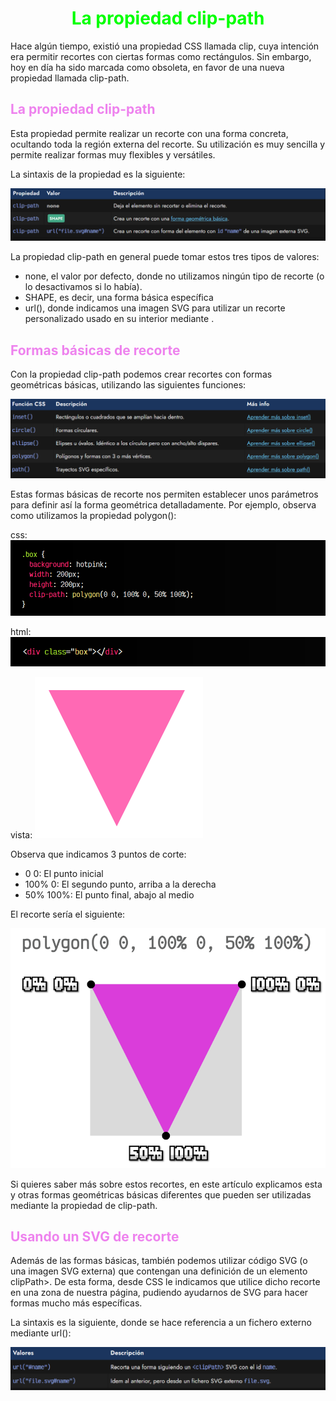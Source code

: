 # <span style="color:lime"><center>La propiedad clip-path</center></span>

Hace algún tiempo, existió una propiedad CSS llamada clip, cuya intención era permitir recortes con ciertas formas como rectángulos. Sin embargo, hoy en día ha sido marcada como obsoleta, en favor de una nueva propiedad llamada clip-path.

## <span style="color:violet">La propiedad clip-path</span>
Esta propiedad permite realizar un recorte con una forma concreta, ocultando toda la región externa del recorte. Su utilización es muy sencilla y permite realizar formas muy flexibles y versátiles.

La sintaxis de la propiedad es la siguiente:

![alt text](image.png)

La propiedad clip-path en general puede tomar estos tres tipos de valores:

   - none, el valor por defecto, donde no utilizamos ningún tipo de recorte (o lo desactivamos si lo había).
   - SHAPE, es decir, una forma básica específica
   - url(), donde indicamos una imagen SVG para utilizar un recorte personalizado usado en su interior mediante <clipPath>.

## <span style="color:violet">Formas básicas de recorte</span>
Con la propiedad clip-path podemos crear recortes con formas geométricas básicas, utilizando las siguientes funciones:

![alt text](image-1.png)

Estas formas básicas de recorte nos permiten establecer unos parámetros para definir así la forma geométrica detalladamente. Por ejemplo, observa como utilizamos la propiedad polygon():

css:
![alt text](image-2.png)

html:
![alt text](image-3.png)

vista:
![alt text](image-4.png)

Observa que indicamos 3 puntos de corte:

   - 0 0: El punto inicial
   - 100% 0: El segundo punto, arriba a la derecha
   - 50% 100%: El punto final, abajo al medio

El recorte sería el siguiente:

![alt text](clip-path-polygon.png)

Si quieres saber más sobre estos recortes, en este artículo explicamos esta y otras formas geométricas básicas diferentes que pueden ser utilizadas mediante la propiedad de clip-path.

## <span style="color:violet">Usando un SVG de recorte</span>
Además de las formas básicas, también podemos utilizar código SVG (o una imagen SVG externa) que contengan una definición de un elemento clipPath>. De esta forma, desde CSS le indicamos que utilice dicho recorte en una zona de nuestra página, pudiendo ayudarnos de SVG para hacer formas mucho más específicas.

La sintaxis es la siguiente, donde se hace referencia a un fichero externo mediante url():

![alt text](image-5.png)